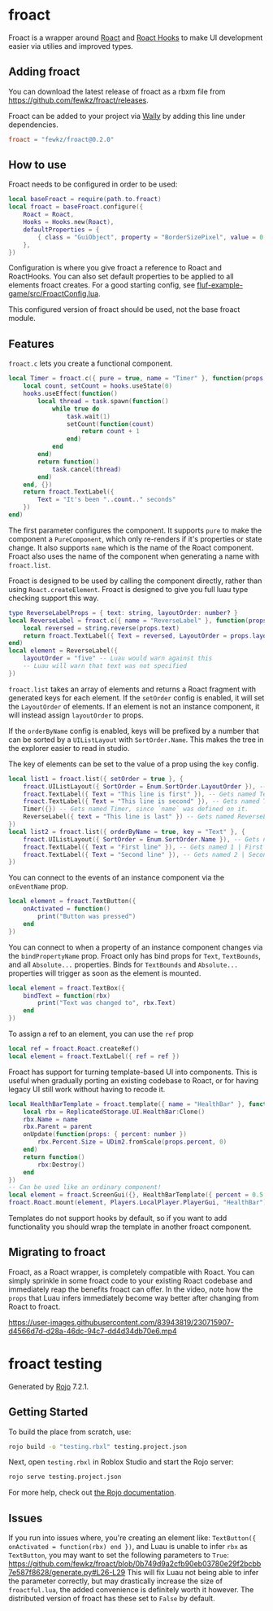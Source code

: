 # froact

Froact is a wrapper around [Roact](https://github.com/Roblox/roact) and
[Roact Hooks](https://github.com/Kampfkarren/roact-hooks) to make UI development
easier via utilies and improved types.

## Adding froact

You can download the latest release of froact as a rbxm file from
https://github.com/fewkz/froact/releases.

Froact can be added to your project via [Wally](https://wally.run/) by adding
this line under dependencies.

```toml
froact = "fewkz/froact@0.2.0"
```

## How to use

Froact needs to be configured in order to be used:

```lua
local baseFroact = require(path.to.froact)
local froact = baseFroact.configure({
    Roact = Roact,
    Hooks = Hooks.new(Roact),
    defaultProperties = {
        { class = "GuiObject", property = "BorderSizePixel", value = 0 }
    },
})
```

Configuration is where you give froact a reference to Roact and RoactHooks. You
can also set default properties to be applied to all elements froact creates.
For a good starting config, see
[fluf-example-game/src/FroactConfig.lua](https://github.com/fewkz/fluf-example-game/blob/main/src/FroactConfig.lua).

This configured version of froact should be used, not the base froact module.

## Features

`froact.c` lets you create a functional component.

```lua
local Timer = froact.c({ pure = true, name = "Timer" }, function(props, hooks)
    local count, setCount = hooks.useState(0)
    hooks.useEffect(function()
        local thread = task.spawn(function()
            while true do
                task.wait(1)
                setCount(function(count)
                    return count + 1
                end)
            end
        end)
        return function()
            task.cancel(thread)
        end)
    end, {})
    return froact.TextLabel({
        Text = "It's been "..count.." seconds"
    })
end)
```

The first parameter configures the component. It supports `pure` to make the
component a `PureComponent`, which only re-renders if it's properties or state
change. It also supports `name` which is the name of the Roact component. Froact
also uses the name of the component when generating a name with `froact.list`.

Froact is designed to be used by calling the component directly, rather than
using `Roact.createElement`. Froact is designed to give you full luau type
checking support this way.

```lua
type ReverseLabelProps = { text: string, layoutOrder: number? }
local ReverseLabel = froact.c({ name = "ReverseLabel" }, function(props: ReverseLabelProps, hooks)
    local reversed = string.reverse(props.text)
    return froact.TextLabel({ Text = reversed, LayoutOrder = props.layoutOrder })
end)
local element = ReverseLabel({
    layoutOrder = "five" -- Luau would warn against this
    -- Luau will warn that text was not specified
})
```

`froact.list` takes an array of elements and returns a Roact fragment with
generated keys for each element. If the `setOrder` config is enabled, it will
set the `LayoutOrder` of elements. If an element is not an instance component,
it will instead assign `layoutOrder` to props.

If the `orderByName` config is enabled, keys will be prefixed by a number that
can be sorted by a `UIListLayout` with `SortOrder.Name`. This makes the tree in
the explorer easier to read in studio.

The key of elements can be set to the value of a prop using the `key` config.

```lua
local list1 = froact.list({ setOrder = true }, {
    froact.UIListLayout({ SortOrder = Enum.SortOrder.LayoutOrder }), -- Gets named UIListLayout
    froact.TextLabel({ Text = "This line is first" }), -- Gets named TextLabel 1
    froact.TextLabel({ Text = "This line is second" }), -- Gets named TextLabel 2
    Timer({}) -- Gets named Timer, since `name` was defined on it.
    ReverseLabel({ text = "This line is last" }) -- Gets named ReverseLabel, and has `layoutOrder` set.
})
local list2 = froact.list({ orderByName = true, key = "Text" }, {
    froact.UIListLayout({ SortOrder = Enum.SortOrder.Name }), -- Gets named UIListLayout
    froact.TextLabel({ Text = "First line" }), -- Gets named 1 | First line
    froact.TextLabel({ Text = "Second line" }), -- Gets named 2 | Second line
})
```

You can connect to the events of an instance component via the `onEventName`
prop.

```lua
local element = froact.TextButton({
    onActivated = function()
        print("Button was pressed")
    end 
})
```

You can connect to when a property of an instance component changes via the
`bindPropertyName` prop. Froact only has bind props for `Text`, `TextBounds`,
and all `Absolute...` properties. Binds for `TextBounds` and `Absolute...`
properties will trigger as soon as the element is mounted.

```lua
local element = froact.TextBox({
    bindText = function(rbx)
        print("Text was changed to", rbx.Text)
    end 
})
```

To assign a ref to an element, you can use the `ref` prop

```lua
local ref = froact.Roact.createRef()
local element = froact.TextLabel({ ref = ref })
```

Froact has support for turning template-based UI into components. This is useful
when gradually porting an existing codebase to Roact, or for having legacy UI
still work without having to recode it.

```lua
local HealthBarTemplate = froact.template({ name = "HealthBar" }, function(name, parent, onUpdate)
    local rbx = ReplicatedStorage.UI.HealthBar:Clone()
    rbx.Name = name
    rbx.Parent = parent
    onUpdate(function(props: { percent: number })
        rbx.Percent.Size = UDim2.fromScale(props.percent, 0)
    end)
    return function()
        rbx:Destroy()
    end
})
-- Can be used like an ordinary component!
local element = froact.ScreenGui({}, HealthBarTemplate({ percent = 0.5 }))
froact.Roact.mount(element, Players.LocalPlayer.PlayerGui, "HealthBar")
```

Templates do not support hooks by default, so if you want to add functionality
you should wrap the template in another froact component.

## Migrating to froact

Froact, as a Roact wrapper, is completely compatible with Roact. You can simply
sprinkle in some froact code to your existing Roact codebase and immediately reap 
the benefits froact can offer. In the video, note how the `props` that Luau infers
immediately become way better after changing from Roact to froact.

https://user-images.githubusercontent.com/83943819/230715907-d4566d7d-d28a-46dc-94c7-dd4d34db70e6.mp4



# froact testing

Generated by [Rojo](https://github.com/rojo-rbx/rojo) 7.2.1.

## Getting Started

To build the place from scratch, use:

```bash
rojo build -o "testing.rbxl" testing.project.json
```

Next, open `testing.rbxl` in Roblox Studio and start the Rojo server:

```bash
rojo serve testing.project.json
```

For more help, check out [the Rojo documentation](https://rojo.space/docs).

## Issues

If you run into issues where, you're creating an element like:
`TextButton({ onActivated = function(rbx) end })`, and Luau is unable to infer
`rbx` as `TextButton`, you may want to set the following parameters to `True`:
https://github.com/fewkz/froact/blob/0b749d9a2cfb90eb03780e29f2bcbb7e587f8628/generate.py#L26-L29
This will fix Luau not being able to infer the parameter correctly, but may
drastically increase the size of `froactful.lua`, the added convenience is
definitely worth it however. The distributed version of froact has these set to
`False` by default.
